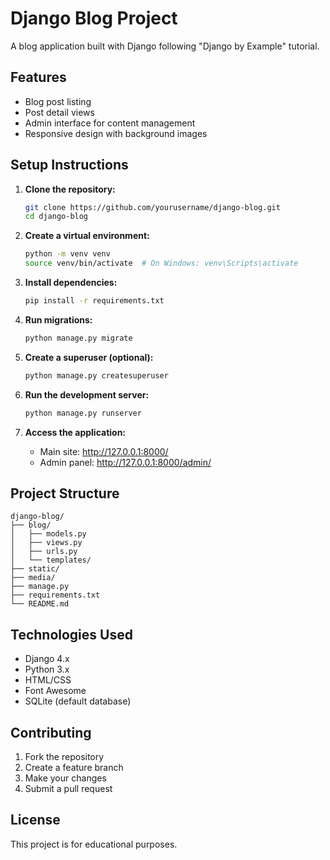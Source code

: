# Django Blog Project

A blog application built with Django following "Django by Example" tutorial.

## Features

- Blog post listing
- Post detail views
- Admin interface for content management
- Responsive design with background images

## Setup Instructions

1. **Clone the repository:**
   ```bash
   git clone https://github.com/yourusername/django-blog.git
   cd django-blog
   ```

2. **Create a virtual environment:**
   ```bash
   python -m venv venv
   source venv/bin/activate  # On Windows: venv\Scripts\activate
   ```

3. **Install dependencies:**
   ```bash
   pip install -r requirements.txt
   ```

4. **Run migrations:**
   ```bash
   python manage.py migrate
   ```

5. **Create a superuser (optional):**
   ```bash
   python manage.py createsuperuser
   ```

6. **Run the development server:**
   ```bash
   python manage.py runserver
   ```

7. **Access the application:**
   - Main site: http://127.0.0.1:8000/
   - Admin panel: http://127.0.0.1:8000/admin/

## Project Structure

```
django-blog/
├── blog/
│   ├── models.py
│   ├── views.py
│   ├── urls.py
│   └── templates/
├── static/
├── media/
├── manage.py
├── requirements.txt
└── README.md
```

## Technologies Used

- Django 4.x
- Python 3.x
- HTML/CSS
- Font Awesome
- SQLite (default database)

## Contributing

1. Fork the repository
2. Create a feature branch
3. Make your changes
4. Submit a pull request

## License

This project is for educational purposes.
